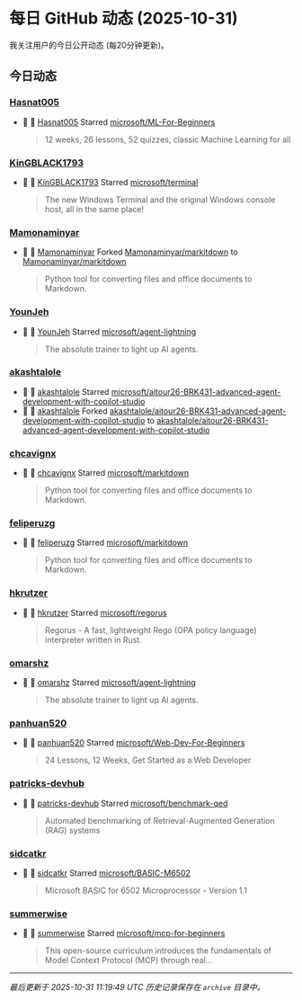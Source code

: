 # 每日 GitHub 动态 (2025-10-31)

我关注用户的今日公开动态 (每20分钟更新)。

## 今日动态

### [Hasnat005](https://github.com/Hasnat005)
- 🌟 👤 [Hasnat005](https://github.com/Hasnat005) Starred [microsoft/ML-For-Beginners](https://github.com/microsoft/ML-For-Beginners)
  > 12 weeks, 26 lessons, 52 quizzes, classic Machine Learning for all

### [KinGBLACK1793](https://github.com/KinGBLACK1793)
- 🌟 👤 [KinGBLACK1793](https://github.com/KinGBLACK1793) Starred [microsoft/terminal](https://github.com/microsoft/terminal)
  > The new Windows Terminal and the original Windows console host, all in the same place!

### [Mamonaminyar](https://github.com/Mamonaminyar)
- 🍴 👤 [Mamonaminyar](https://github.com/Mamonaminyar) Forked [Mamonaminyar/markitdown](https://github.com/Mamonaminyar/markitdown) to [Mamonaminyar/markitdown](https://github.com/Mamonaminyar/markitdown)
  > Python tool for converting files and office documents to Markdown.

### [YounJeh](https://github.com/YounJeh)
- 🌟 👤 [YounJeh](https://github.com/YounJeh) Starred [microsoft/agent-lightning](https://github.com/microsoft/agent-lightning)
  > The absolute trainer to light up AI agents.

### [akashtalole](https://github.com/akashtalole)
- 🌟 👤 [akashtalole](https://github.com/akashtalole) Starred [microsoft/aitour26-BRK431-advanced-agent-development-with-copilot-studio](https://github.com/microsoft/aitour26-BRK431-advanced-agent-development-with-copilot-studio)
- 🍴 👤 [akashtalole](https://github.com/akashtalole) Forked [akashtalole/aitour26-BRK431-advanced-agent-development-with-copilot-studio](https://github.com/akashtalole/aitour26-BRK431-advanced-agent-development-with-copilot-studio) to [akashtalole/aitour26-BRK431-advanced-agent-development-with-copilot-studio](https://github.com/akashtalole/aitour26-BRK431-advanced-agent-development-with-copilot-studio)

### [chcavignx](https://github.com/chcavignx)
- 🌟 👤 [chcavignx](https://github.com/chcavignx) Starred [microsoft/markitdown](https://github.com/microsoft/markitdown)
  > Python tool for converting files and office documents to Markdown.

### [feliperuzg](https://github.com/feliperuzg)
- 🌟 👤 [feliperuzg](https://github.com/feliperuzg) Starred [microsoft/markitdown](https://github.com/microsoft/markitdown)
  > Python tool for converting files and office documents to Markdown.

### [hkrutzer](https://github.com/hkrutzer)
- 🌟 👤 [hkrutzer](https://github.com/hkrutzer) Starred [microsoft/regorus](https://github.com/microsoft/regorus)
  > Regorus - A fast, lightweight Rego (OPA policy language) interpreter written in Rust.

### [omarshz](https://github.com/omarshz)
- 🌟 👤 [omarshz](https://github.com/omarshz) Starred [microsoft/agent-lightning](https://github.com/microsoft/agent-lightning)
  > The absolute trainer to light up AI agents.

### [panhuan520](https://github.com/panhuan520)
- 🌟 👤 [panhuan520](https://github.com/panhuan520) Starred [microsoft/Web-Dev-For-Beginners](https://github.com/microsoft/Web-Dev-For-Beginners)
  > 24 Lessons, 12 Weeks, Get Started as a Web Developer

### [patricks-devhub](https://github.com/patricks-devhub)
- 🌟 👤 [patricks-devhub](https://github.com/patricks-devhub) Starred [microsoft/benchmark-qed](https://github.com/microsoft/benchmark-qed)
  > Automated benchmarking of Retrieval-Augmented Generation (RAG) systems

### [sidcatkr](https://github.com/sidcatkr)
- 🌟 👤 [sidcatkr](https://github.com/sidcatkr) Starred [microsoft/BASIC-M6502](https://github.com/microsoft/BASIC-M6502)
  > Microsoft BASIC for 6502 Microprocessor - Version 1.1

### [summerwise](https://github.com/summerwise)
- 🌟 👤 [summerwise](https://github.com/summerwise) Starred [microsoft/mcp-for-beginners](https://github.com/microsoft/mcp-for-beginners)
  > This open-source curriculum introduces the fundamentals of Model Context Protocol (MCP) through real...


---
*最后更新于 2025-10-31 11:19:49 UTC*
*历史记录保存在 `archive` 目录中。*

